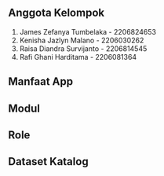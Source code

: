 ## Anggota Kelompok
   1. James Zefanya Tumbelaka    - 2206824653
   2. Kenisha Jazlyn Malano      - 2206030262
   3. Raisa Diandra Survijanto   - 2206814545
   4. Rafi Ghani Harditama       - 2206081364

## Manfaat App

## Modul

## Role

## Dataset Katalog